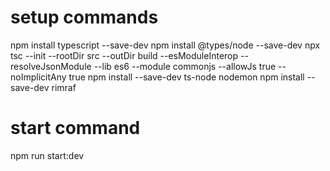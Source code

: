 # setup commands
npm install typescript --save-dev
npm install @types/node --save-dev
npx tsc --init --rootDir src --outDir build --esModuleInterop --resolveJsonModule --lib es6 --module commonjs --allowJs true --noImplicitAny true
npm install --save-dev ts-node nodemon
npm install --save-dev rimraf

# start command
npm run start:dev

